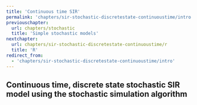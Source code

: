 ```yaml
---
title: 'Continuous time SIR'
permalink: 'chapters/sir-stochastic-discretestate-continuoustime/intro'
previouschapter:
  url: chapters/stochastic
  title: 'Simple stochastic models'
nextchapter:
  url: chapters/sir-stochastic-discretestate-continuoustime/r
  title: 'R'
redirect_from:
  - 'chapters/sir-stochastic-discretestate-continuoustime/intro'
---
```

## Continuous time, discrete state stochastic SIR model using the stochastic simulation algorithm
